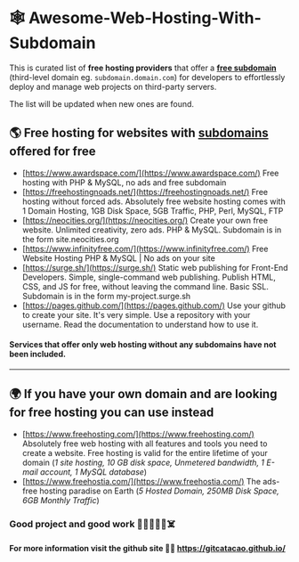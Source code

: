 # 🕸️ Awesome-Web-Hosting-With-Subdomain
This is curated list of **free hosting providers** that offer a **<ins>free subdomain</ins>** (third-level domain eg. `subdomain.domain.com`) for developers to effortlessly deploy and manage web projects on third-party servers.

The list will be updated when new ones are found.

## 🌎 Free hosting for websites with <ins>subdomains</ins> offered for free

* [https://www.awardspace.com/](https://www.awardspace.com/) Free hosting with PHP & MySQL, no ads and free subdomain
* [https://freehostingnoads.net/](https://freehostingnoads.net/) Free hosting without forced ads. Absolutely free website hosting comes with 1 Domain Hosting, 1GB Disk Space, 5GB Traffic, PHP, Perl, MySQL, FTP
* [https://neocities.org/](https://neocities.org/) Create your own free website. Unlimited creativity, zero ads. PHP & MySQL. Subdomain is in the form site.neocities.org 
* [https://www.infinityfree.com/](https://www.infinityfree.com/) Free Website Hosting PHP & MySQL | No ads on your site
* [https://surge.sh/](https://surge.sh/) Static web publishing for Front-End Developers. Simple, single-command web publishing. Publish HTML, CSS, and JS for free, without leaving the command line. Basic SSL. Subdomain is in the form my-project.surge.sh
* [https://pages.github.com/](https://pages.github.com/) Use your github to create your site. It's very simple. Use a repository with your username. Read the documentation to understand how to use it.

#### Services that offer only web hosting without any subdomains have not been included.




<hr>





## 🌍 If you have your own domain and are looking for free hosting you can use instead
* [https://www.freehosting.com/](https://www.freehosting.com/) Absolutely free web hosting with all features and tools you need to create a website. Free hosting is valid for the entire lifetime of your domain (*1 site hosting, 10 GB disk space, Unmetered bandwidth, 1 E-mail account, 1 MySQL database*)
* [https://www.freehostia.com/](https://www.freehostia.com/) The ads-free hosting paradise on Earth (*5 Hosted Domain, 250MB Disk Space, 6GB Monthly Traffic*)

### Good project and good work 👻🫡👋🧟‍♂️☠️
#### For more information visit the github site 👨‍💻 https://gitcatacao.github.io/
